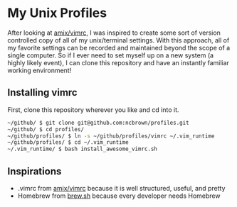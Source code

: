 # My Unix Profiles

After looking at [amix/vimrc](https://github.com/amix/vimrc), I was inspired to create some sort of version controlled copy of all of my unix/terminal 
settings. With this approach, all of my favorite settings can be recorded and maintained beyond the scope of a single computer. So if I ever need to set
myself up on a new system (a highly likely event), I can clone this repository and have an instantly familiar working environment!

## Installing vimrc

First, clone this repository wherever you like and cd into it.

```bash
~/github/ $ git clone git@github.com:ncbrown/profiles.git
~/github/ $ cd profiles/
~/github/profiles/ $ ln -s ~/github/profiles/vimrc ~/.vim_runtime
~/github/profiles/ $ cd ~/.vim_runtime
~/.vim_runtime/ $ bash install_awesome_vimrc.sh
```

## Inspirations

* .vimrc from [amix/vimrc](https://github.com/amix/vimrc) because it is well structured, useful, and pretty
* Homebrew from [brew.sh](http://brew.sh) because every developer needs Homebrew
